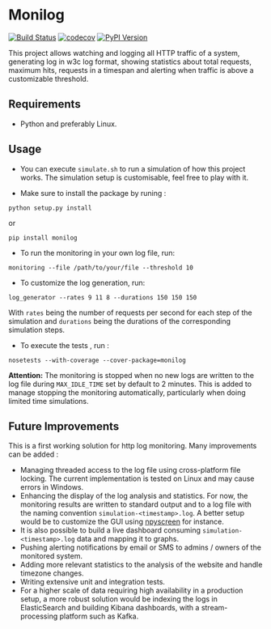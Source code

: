 # Monilog

[![Build Status](https://travis-ci.org/tayciryahmed/monilog.svg?branch=master)](https://travis-ci.org/tayciryahmed/monilog)
[![codecov](https://codecov.io/gh/tayciryahmed/monilog/branch/master/graph/badge.svg)](https://codecov.io/gh/tayciryahmed/monilog)
[![PyPI Version](https://img.shields.io/pypi/v/monilog.svg)](https://pypi.org/project/monilog/)


This project allows watching and logging all HTTP traffic of a system, generating log in w3c log format, showing statistics about total requests, maximum hits, requests in a timespan and alerting when traffic is above a customizable threshold.

## Requirements

* Python and preferably Linux.

## Usage
* You can execute `simulate.sh` to run a simulation of how this project works. The simulation setup is customisable, feel free to play with it.

* Make sure to install the package by runing : 

```
python setup.py install 
```

or 

```
pip install monilog
```



* To run the monitoring in your own log file, run: 

```
monitoring --file /path/to/your/file --threshold 10
```

* To customize the log generation, run: 

```
log_generator --rates 9 11 8 --durations 150 150 150
```

With `rates` being the number of requests per second for each step of the simulation and `durations` being the durations of the corresponding simulation steps.

* To execute the tests , run :

```
nosetests --with-coverage --cover-package=monilog
```

**Attention:** The monitoring is stopped when no new logs are written to the log
file during `MAX_IDLE_TIME` set by default to 2 minutes. This is added to manage stopping
the monitoring automatically, particularly when doing limited time simulations. 


## Future Improvements
This is a first working solution for http log monitoring. Many improvements can be added : 
* Managing threaded access to the log file using cross-platform file locking. The current implementation is tested on Linux and may
cause errors in Windows. 
* Enhancing the display of the log analysis and statistics. For now, the monitoring results are written 
to standard output and to a log file with the naming convention `simulation-<timestamp>.log`. A better setup would be to customize the 
GUI using [npyscreen](https://pypi.org/project/npyscreen/) for instance. 
* It is also possible to build a live dashboard consuming `simulation-<timestamp>.log` data and mapping it to graphs. 
* Pushing alerting notifications by email or SMS to admins / owners of the monitored system. 
* Adding more relevant statistics to the analysis of the website and handle timezone changes.
* Writing extensive unit and integration tests.
* For a higher scale of data requiring high availability in a production setup, a more robust solution would be indexing the logs in ElasticSearch and building Kibana dashboards, with a stream-processing platform such as Kafka. 
